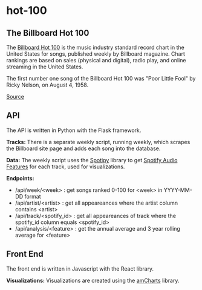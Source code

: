 # hot-100

## The Billboard Hot 100

The [Billboard Hot 100](https://www.billboard.com/charts/hot-100) is the music industry standard record chart in the United States for songs, published weekly by Billboard magazine. Chart rankings are based on sales (physical and digital), radio play, and online streaming in the United States.

The first number one song of the Billboard Hot 100 was "Poor Little Fool" by Ricky Nelson, on August 4, 1958.

[Source](https://en.wikipedia.org/wiki/Billboard_Hot_100)

## API

The API is written in Python with the Flask framework.

**Tracks:** There is a separate weekly script, running weekly, which scrapes the Billboard site page and adds each song into the database.

**Data:** The weekly script uses the [Spotipy](https://spotipy.readthedocs.io/en/2.18.0/) library to get [Spotify Audio Features](https://developer.spotify.com/documentation/web-api/reference/#object-audiofeaturesobject) for each track, used for visualizations.

**Endpoints:**

- /api/week/\<week> : get songs ranked 0-100 for \<week> in YYYY-MM-DD format
- /api/artist/\<artist> : get all appeareances where the artist column contains \<artist>
- /api/track/\<spotify_id> : get all appeareances of track where the spotify_id column equals \<spotify_id>
- /api/analysis/\<feature> : get the annual average and 3 year rolling average for \<feature>

## Front End

The front end is written in Javascript with the React library.

**Visualizations:** Visualizations are created using the [amCharts](https://www.amcharts.com/) library.
